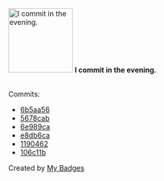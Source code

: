 <img src="https://my-badges.github.io/my-badges/evening-commits.png" alt="I commit in the evening." title="I commit in the evening." width="128">
<strong>I commit in the evening.</strong>
<br><br>

Commits:

- <a href="https://github.com/TheManticoreProject/winacl/commit/6b5aa5691be9f0d99369260564023e75937cc730">6b5aa56</a>
- <a href="https://github.com/p0dalirius/FindGPPPasswords/commit/5678cabbd1b4da78e3d0aeb9bb847d6371673756">5678cab</a>
- <a href="https://github.com/p0dalirius/ReflectArguments/commit/6e989ca5f2f3a2d68a7acd52def4ad852975ff07">6e989ca</a>
- <a href="https://github.com/p0dalirius/FindStringInRegistry/commit/e8db6caff14b18bf171a8f9525771a540dd2ade7">e8db6ca</a>
- <a href="https://github.com/p0dalirius/FindGPPPasswords/commit/11904623208a3f878581c28fa289872bae9c7866">1190462</a>
- <a href="https://github.com/p0dalirius/ReflectArguments/commit/106c11b473317c108dd2fd713acf4bc379dd0acd">106c11b</a>


Created by <a href="https://github.com/my-badges/my-badges">My Badges</a>